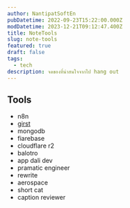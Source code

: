 ```yaml
---
author: NantipatSoftEn
pubDatetime: 2022-09-23T15:22:00.000Z
modDatetime: 2023-12-21T09:12:47.400Z
title: NoteTools
slug: note-tools
featured: true
draft: false
tags:
  - tech
description: จดของที่น่าสนใจจากไป hang out
---
```


## Tools

- n8n
- [girst](https://www.getgrist.com/)
- mongodb
- fiarebase
- cloudflare r2
- balotro
- app dali dev
- pramatic engineer
- rewrite
- aerospace
- short cat
- caption reviewer
